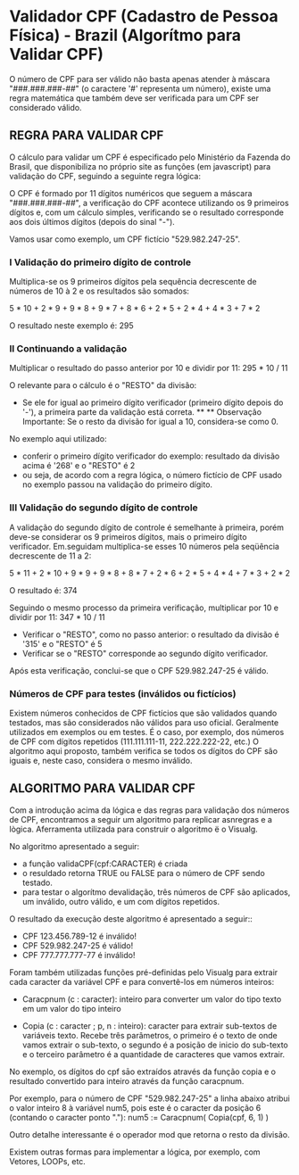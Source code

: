 # Validador CPF (Cadastro de Pessoa Física) - Brazil (Algorítmo para Validar CPF)

O número de CPF para ser válido não basta apenas atender à máscara "###.###.###-##" (o caractere '#' representa um número), existe uma regra matemática que também deve ser verificada para um CPF ser considerado válido.

## REGRA PARA VALIDAR CPF
O cálculo para validar um CPF é especificado pelo Ministério da Fazenda do Brasil, que disponibiliza no próprio site as funções (em javascript) para validação do CPF, seguindo a seguinte regra lógica:

O CPF é formado por 11 dígitos numéricos que seguem a máscara "###.###.###-##", a verificação do CPF acontece utilizando os 9 primeiros dígitos e, com um cálculo simples, verificando se o resultado corresponde aos dois últimos dígitos (depois do sinal "-").

Vamos usar como exemplo, um CPF fictício "529.982.247-25".

### I Validação do primeiro dígito de controle

Multiplica-se os 9 primeiros dígitos pela sequência decrescente de números de 10 à 2 e os resultados são somados:

5 * 10 + 2 * 9 + 9 * 8 + 9 * 7 + 8 * 6 + 2 * 5 + 2 * 4 + 4 * 3 + 7 * 2

O resultado neste exemplo é: 295

### II Continuando a validação

Multiplicar o resultado do passo anterior por 10 e dividir por 11: 295 * 10 / 11

O relevante para o cálculo é o "RESTO" da divisão:
- Se ele for igual ao primeiro dígito verificador (primeiro dígito depois do '-'), a primeira parte da validação está correta. **
** Observação Importante: Se o resto da divisão for igual a 10, considera-se como 0.

No exemplo aqui utilizado:
- conferir o primeiro dígito verificador do exemplo: resultado da divisão acima é '268' e o "RESTO" é 2
- ou seja, de acordo com a regra lógica, o número fictício de CPF usado no exemplo passou na validação do primeiro dígito.

### III Validação do segundo dígito de controle

A validação do segundo dígito de controle é semelhante à primeira, porém deve-se considerar os 9 primeiros dígitos, mais o primeiro dígito verificador.
Em.seguidam multiplica-se esses 10 números pela seqüência decrescente de 11 a 2:

5 * 11 + 2 * 10 + 9 * 9 + 9 * 8 + 8 * 7 + 2 * 6 + 2 * 5 + 4 * 4 + 7 * 3 + 2 * 2

O resultado é: 374

Seguindo o mesmo processo da primeira verificação, multiplicar por 10 e dividir por 11: 347 * 10 / 11

- Verificar o "RESTO", como no passo anterior: o resultado da divisão é '315' e o "RESTO" é 5
- Verificar se o "RESTO" corresponde ao segundo dígito verificador.

Após esta verificação, conclui-se que o CPF 529.982.247-25 é válido.

### Números de CPF para testes (inválidos ou fictícios)

Existem números conhecidos de CPF fictícios que são validados quando testados, mas são considerados não válidos para uso oficial. Geralmente utilizados em exemplos ou em testes. É o caso, por exemplo, dos números de CPF com dígitos repetidos (111.111.111-11, 222.222.222-22, etc.)
O algoritmo aqui proposto, também verifica se todos os dígitos do CPF são iguais e, neste caso, considera o mesmo inválido.

## ALGORITMO PARA VALIDAR CPF

Com a introdução acima da lógica e das regras para validação dos números de CPF, encontramos a seguir um algoritmo para replicar asnregras e a lògica.
Aferramenta utilizada para construir o algoritmo ë o Visualg.

No algoritmo apresentado a seguir:

- a função validaCPF(cpf:CARACTER) é criada
- o resuldado retorna TRUE ou FALSE para o número de CPF sendo testado.
- para testar o algorítmo devalidação, três números de CPF são aplicados, um inválido, outro válido, e um com dígitos repetidos. 

O resultado da execução deste algoritmo é apresentado a seguir::
- CPF 123.456.789-12 é inválido!
- CPF 529.982.247-25 é válido!
- CPF 777.777.777-77 é inválido!

Foram também utilizadas funções pré-definidas pelo Visualg para extrair cada caracter da variável CPF e para convertê-los em números inteiros:
- Caracpnum (c : caracter): inteiro
para converter um valor do tipo texto em um valor do tipo inteiro

- Copia (c : caracter ; p, n : inteiro): caracter para extrair sub-textos de variáveis texto.
Recebe três parâmetros, o primeiro é o texto de onde vamos extrair o sub-texto, o segundo é a posição de inicio do sub-texto e o terceiro parâmetro é a quantidade de caracteres que vamos extrair.

No exemplo, os dígitos do cpf sāo extraídos através da função copia e o resultado convertido para inteiro através da função caracpnum.

Por exemplo, para o número de CPF "529.982.247-25" a linha abaixo atribui o valor inteiro 8 à variável num5, pois este é o caracter da posição 6 (contando o caracter ponto "."): 
num5 := Caracpnum( Copia(cpf, 6, 1) )

Outro detalhe interessante é o operador mod que retorna o resto da divisão.

Existem outras formas para implementar a lógica, por exemplo, com Vetores, LOOPs, etc. 
